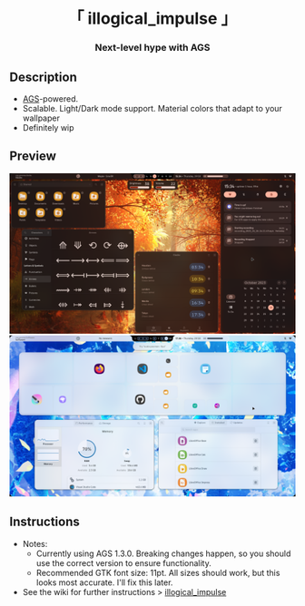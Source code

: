 <div align="center">
    <h1>「 illogical_impulse 」</h1>
    <h3> Next-level hype with AGS </h3>
</div>

## Description
- [AGS](https://github.com/Aylur/ags/)-powered.
- Scalable. Light/Dark mode support. Material colors that adapt to your wallpaper
- Definitely wip

## Preview
![image](./assets/illogical_impulse_dark.png)
![image](./assets/illogical_impulse_light.png)

## Instructions
- Notes:
  - Currently using AGS 1.3.0. Breaking changes happen, so you should use the correct version to ensure functionality.
  - Recommended GTK font size: 11pt. All sizes should work, but this looks most accurate. I'll fix this later.
- See the wiki for further instructions > [illogical_impulse](https://github.com/end-4/dots-hyprland/wiki/illogical_impulse) 
